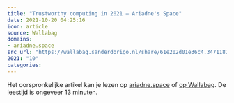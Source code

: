 ```yaml
---
title: "Trustworthy computing in 2021 – Ariadne's Space"
date: 2021-10-20 04:25:16
icon: article
source: Wallabag
domains:
- ariadne.space
src_url: "https://wallabag.sanderdorigo.nl/share/61e202d01e36c4.34711822"
2021: "10"
categories:
---
```

Het oorspronkelijke artikel kan je lezen op [ariadne.space](https://ariadne.space/2021/10/19/trustworthy-computing-in-2021/) of [op Wallabag](https://wallabag.sanderdorigo.nl/share/61e202d01e36c4.34711822). De leestijd is ongeveer 13 minuten.